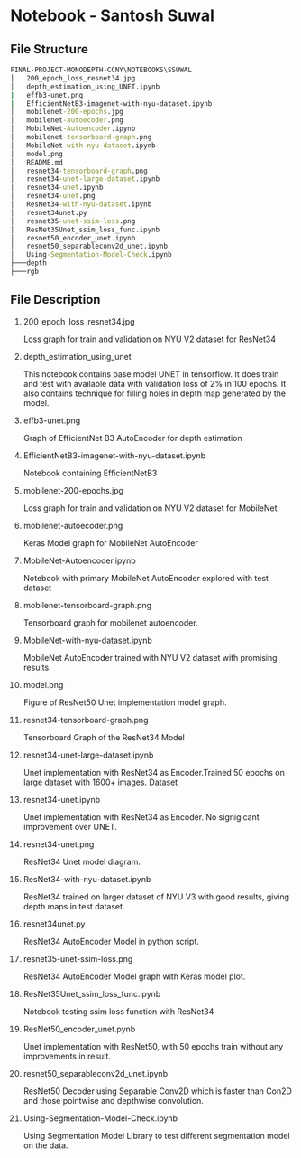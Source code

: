 # Notebook - Santosh Suwal

## File Structure

```cmd
FINAL-PROJECT-MONODEPTH-CCNY\NOTEBOOKS\SSUWAL
│   200_epoch_loss_resnet34.jpg
│   depth_estimation_using_UNET.ipynb
|   effb3-unet.png
|   EfficientNetB3-imagenet-with-nyu-dataset.ipynb
│   mobilenet-200-epochs.jpg
│   mobilenet-autoecoder.png
│   MobileNet-Autoencoder.ipynb
│   mobilenet-tensorboard-graph.png
│   MobileNet-with-nyu-dataset.ipynb
│   model.png
│   README.md
│   resnet34-tensorboard-graph.png
│   resnet34-unet-large-dataset.ipynb
│   resnet34-unet.ipynb
│   resnet34-unet.png
│   ResNet34-with-nyu-dataset.ipynb
│   resnet34unet.py
│   resnet35-unet-ssim-loss.png
│   ResNet35Unet_ssim_loss_func.ipynb
│   resnet50_encoder_unet.ipynb
│   resnet50_separableconv2d_unet.ipynb
│   Using-Segmentation-Model-Check.ipynb
├───depth
├───rgb

```

## File Description

1. 200_epoch_loss_resnet34.jpg

    Loss graph for train and validation on NYU V2 dataset for ResNet34

2. depth_estimation_using_unet

    This notebook contains base model UNET in tensorflow. It does train and test with available data with validation loss of 2% in 100 epochs.
    It also contains technique for filling holes in depth map generated by the model.

3. effb3-unet.png

    Graph of EfficientNet B3 AutoEncoder for depth estimation

4. EfficientNetB3-imagenet-with-nyu-dataset.ipynb

    Notebook containing EfficientNetB3

4. mobilenet-200-epochs.jpg

    Loss graph for train and validation on NYU V2 dataset for MobileNet

5. mobilenet-autoecoder.png

    Keras Model graph for MobileNet AutoEncoder

6. MobileNet-Autoencoder.ipynb

    Notebook with primary MobileNet AutoEncoder explored with test dataset

7. mobilenet-tensorboard-graph.png

    Tensorboard graph for mobilenet autoencoder.

8. MobileNet-with-nyu-dataset.ipynb

    MobileNet AutoEncoder trained with NYU V2 dataset with promising results.

9. model.png

    Figure of ResNet50 Unet implementation model graph.

10. resnet34-tensorboard-graph.png

    Tensorboard Graph of the ResNet34 Model

11. resnet34-unet-large-dataset.ipynb

    Unet implementation with ResNet34 as Encoder.Trained 50 epochs on large dataset with 1600+ images.
    [Dataset](https://dimlrgbd.github.io/#section-sampledata)

12. resnet34-unet.ipynb

    Unet implementation with ResNet34 as Encoder. No signigicant improvement over UNET.

13. resnet34-unet.png

    ResNet34 Unet model diagram.

14. ResNet34-with-nyu-dataset.ipynb

    ResNet34 trained on larger dataset of NYU V3 with good results, giving depth maps in test dataset.

15. resnet34unet.py

    ResNet34 AutoEncoder Model in python script.

16. resnet35-unet-ssim-loss.png

    ResNet34 AutoEncoder Model graph with Keras model plot.

17. ResNet35Unet_ssim_loss_func.ipynb

    Notebook testing ssim loss function with ResNet34

18. ResNet50_encoder_unet.pynb

    Unet implementation with ResNet50, with 50 epochs train without any improvements in result.

19. resnet50_separableconv2d_unet.ipynb

    ResNet50 Decoder using Separable Conv2D which is faster than Con2D and those pointwise and depthwise convolution.

20. Using-Segmentation-Model-Check.ipynb

    Using Segmentation Model Library to test different segmentation model on the data.